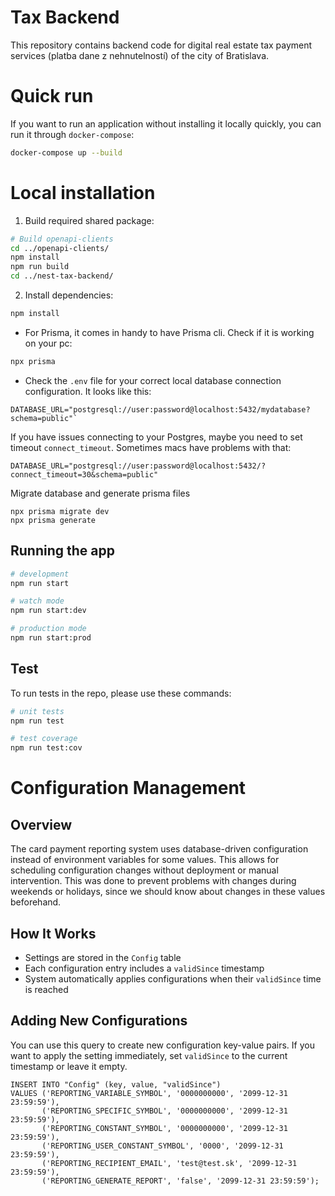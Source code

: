 # Tax Backend

This repository contains backend code for digital real estate tax payment services (platba dane z nehnutelností) of the city of Bratislava.

# Quick run

If you want to run an application without installing it locally quickly, you can run it through `docker-compose`:

```bash
docker-compose up --build
```

# Local installation

1. Build required shared package:

```bash
# Build openapi-clients
cd ../openapi-clients/
npm install
npm run build
cd ../nest-tax-backend/
```

2. Install dependencies:

```bash
npm install
```

- For Prisma, it comes in handy to have Prisma cli. Check if it is working on your pc:

```bash
npx prisma
```

- Check the `.env` file for your correct local database connection configuration. It looks like this:

```env
DATABASE_URL="postgresql://user:password@localhost:5432/mydatabase?schema=public"`
```

If you have issues connecting to your Postgres, maybe you need to set timeout `connect_timeout`. Sometimes macs have problems with that:

```env
DATABASE_URL="postgresql://user:password@localhost:5432/?connect_timeout=30&schema=public"
```

Migrate database and generate prisma files

```
npx prisma migrate dev
npx prisma generate
```

## Running the app

```bash
# development
npm run start

# watch mode
npm run start:dev

# production mode
npm run start:prod
```

## Test

To run tests in the repo, please use these commands:

```bash
# unit tests
npm run test

# test coverage
npm run test:cov
```

# Configuration Management

## Overview

The card payment reporting system uses database-driven configuration instead of environment variables for some values.
This allows for scheduling configuration changes without deployment or manual intervention.
This was done to prevent problems with changes during weekends or holidays, since we should know about changes in these values beforehand.

## How It Works

- Settings are stored in the `Config` table
- Each configuration entry includes a `validSince` timestamp
- System automatically applies configurations when their `validSince` time is reached

## Adding New Configurations

You can use this query to create new configuration key-value pairs.
If you want to apply the setting immediately, set `validSince` to the current timestamp or leave it empty.

```postgresql
INSERT INTO "Config" (key, value, "validSince")
VALUES ('REPORTING_VARIABLE_SYMBOL', '0000000000', '2099-12-31 23:59:59'),
       ('REPORTING_SPECIFIC_SYMBOL', '0000000000', '2099-12-31 23:59:59'),
       ('REPORTING_CONSTANT_SYMBOL', '0000000000', '2099-12-31 23:59:59'),
       ('REPORTING_USER_CONSTANT_SYMBOL', '0000', '2099-12-31 23:59:59'),
       ('REPORTING_RECIPIENT_EMAIL', 'test@test.sk', '2099-12-31 23:59:59'),
       ('REPORTING_GENERATE_REPORT', 'false', '2099-12-31 23:59:59');
```
